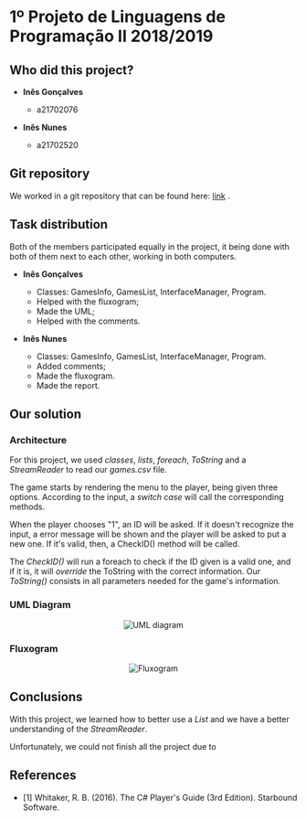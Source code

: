 # 1º Projeto de Linguagens de Programação II 2018/2019

## Who did this project?

* __Inês Gonçalves__
  * a21702076

* __Inês Nunes__
  * a21702520

## Git repository

We worked in a git repository that can be found here: 
[link](https://github.com/ineesgoncalvees/Projeto1_PL2) .

## Task distribution

Both of the members participated equally in the project, it being done
with both of them next to each other, working in both computers.

* __Inês Gonçalves__
  * Classes: GamesInfo, GamesList, InterfaceManager, Program.
  * Helped with the fluxogram;
  * Made the UML;
  * Helped with the comments.

* __Inês Nunes__
  * Classes: GamesInfo, GamesList, InterfaceManager, Program.
  * Added comments;
  * Made the fluxogram.
  * Made the report.

## Our solution

### Architecture

For this project, we used _classes_, _lists_, _foreach_, _ToString_ and a _StreamReader_ to read
our _games.csv_ file.

The game starts by rendering the menu to the player, being given three options.
According to the input, a _switch case_ will call the corresponding methods.

When the player chooses "1", an ID will be asked. If it doesn't recognize the input, 
a error message will be shown and the player will be asked to put a new one.
If it's valid, then, a CheckID() method will be called.

The _CheckID()_ will run a foreach to check if the ID given is a valid one, and if it is,
it will _override_ the ToString with the correct information.
Our _ToString()_ consists in all parameters needed for the game's information.

### UML Diagram

<p align="center">
  <img src="https://i.imgur.com/gBYts6N.png" alt="UML diagram"/>
</p>

### Fluxogram

<p align="center">
  <img src="https://i.imgur.com/c7mOK2U.png" alt="Fluxogram"/>
</p>

## Conclusions

With this project, we learned how to better use a _List_ and we have a better understanding
of the _StreamReader_.

Unfortunately, we could not finish all the project due to 

## References

* <a name="ref1">[1]</a> Whitaker, R. B. (2016). The C# Player's Guide
  (3rd Edition). Starbound Software.
